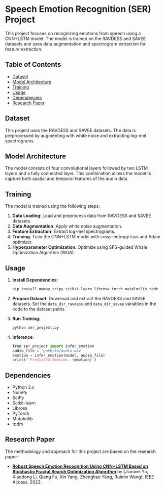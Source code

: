 # Speech Emotion Recognition (SER) Project

This project focuses on recognizing emotions from speech using a CNN+LSTM model. The model is trained on the RAVDESS and SAVEE datasets and uses data augmentation and spectrogram extraction for feature extraction.

## Table of Contents

- [Dataset](#dataset)
- [Model Architecture](#model-architecture)
- [Training](#training)
- [Usage](#usage)
- [Dependencies](#dependencies)
- [Research Paper](#research-paper)

## Dataset

This project uses the RAVDESS and SAVEE datasets. The data is preprocessed by augmenting with white noise and extracting log-mel spectrograms.

## Model Architecture

The model consists of four convolutional layers followed by two LSTM layers and a fully connected layer. This combination allows the model to capture both spatial and temporal features of the audio data.

## Training

The model is trained using the following steps:
1. **Data Loading**: Load and preprocess data from RAVDESS and SAVEE datasets.
2. **Data Augmentation**: Apply white noise augmentation.
3. **Feature Extraction**: Extract log-mel spectrograms.
4. **Training**: Train the CNN+LSTM model with cross-entropy loss and Adam optimizer.
5. **Hyperparameter Optimization**: Optimize using SFS-guided Whale Optimization Algorithm (WOA).

## Usage

1. **Install Dependencies**:
    ```bash
    pip install numpy scipy scikit-learn librosa torch matplotlib tqdm
    ```

2. **Prepare Dataset**: Download and extract the RAVDESS and SAVEE datasets. Set the `data_dir_ravdess` and `data_dir_savee` variables in the code to the dataset paths.

3. **Run Training**:
    ```bash
    python ser_project.py
    ```

4. **Inference**:
    ```python
    from ser_project import infer_emotion
    audio_file = 'path/to/audio.wav'
    emotion = infer_emotion(model, audio_file)
    print(f'Predicted Emotion: {emotion}')
    ```

## Dependencies

- Python 3.x
- NumPy
- SciPy
- Scikit-learn
- Librosa
- PyTorch
- Matplotlib
- tqdm

## Research Paper

The methodology and approach for this project are based on the research paper:
- **[Robust Speech Emotion Recognition Using CNN+LSTM Based on Stochastic Fractal Search Optimization Algorithm](https://ieeexplore.ieee.org/document/9770097)** by [Jianwei Yu, Xiaodong Li, Qiang Fu, Xin Yang, Zhenghao Yang, Ruimin Wang]. IEEE Access, 2022.
